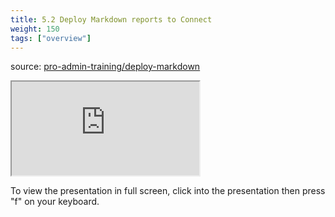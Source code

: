 ```yaml
---
title: 5.2 Deploy Markdown reports to Connect
weight: 150
tags: ["overview"]
---
```


source: <a href="https://colorado.rstudio.com/rsc/pro-admin-training/deploy-markdown" target="_blank">pro-admin-training/deploy-markdown</a>
<!-- <div class="xaringan-column"> -->
<div class="responsive-container-xaringan">
  <div class="animated-r-wrapper">
    <div class="animated-r-vertical">
      <div class="animated-r-circle"></div>
    </div>
    <div class="animated-r-diagonal"></div>
  </div>
  <iframe 
    src="https://colorado.rstudio.com/rsc/pro-admin-training/deploy-markdown/05_b_deploy_markdown.html" 
        gesture="media"  allow="encrypted-media" allowfullscreen
        scrolling="no">
  </iframe>
</div>
<!-- </div> -->


To view the presentation in full screen, click into the presentation then press "f" on your keyboard.

